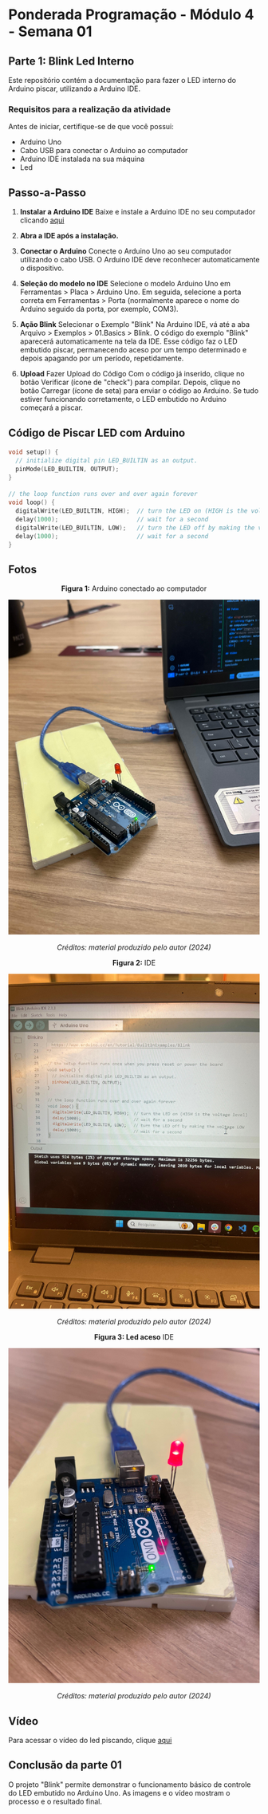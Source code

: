 # Ponderada Programação - Módulo 4 - Semana 01

## Parte 1: Blink Led Interno

Este repositório contém a documentação para fazer o LED interno do Arduino piscar, utilizando a Arduino IDE.

### Requisitos para a realização da atividade
Antes de iniciar, certifique-se de que você possui:

- Arduino Uno
- Cabo USB para conectar o Arduino ao computador
- Arduino IDE instalada na sua máquina
- Led

## Passo-a-Passo

1. **Instalar a Arduino IDE**
Baixe e instale a Arduino IDE no seu computador clicando [aqui](https://www.arduino.cc/en/software)
2. **Abra a IDE após a instalação.**
3. **Conectar o Arduino**
Conecte o Arduino Uno ao seu computador utilizando o cabo USB. O Arduino IDE deve reconhecer automaticamente o dispositivo.
4. **Seleção do modelo no IDE**
Selecione o modelo Arduino Uno em Ferramentas > Placa > Arduino Uno. Em seguida, selecione a porta correta em Ferramentas > Porta (normalmente aparece o nome do Arduino seguido da porta, por exemplo, COM3).

4. **Ação Blink** Selecionar o Exemplo "Blink"
Na Arduino IDE, vá até a aba Arquivo > Exemplos > 01.Basics > Blink.
O código do exemplo "Blink" aparecerá automaticamente na tela da IDE.
Esse código faz o LED embutido piscar, permanecendo aceso por um tempo determinado e depois apagando por um período, repetidamente.

4. **Upload** Fazer Upload do Código
Com o código já inserido, clique no botão Verificar (ícone de "check") para compilar.
Depois, clique no botão Carregar (ícone de seta) para enviar o código ao Arduino.
Se tudo estiver funcionando corretamente, o LED embutido no Arduino começará a piscar.

## Código de Piscar LED com Arduino

```cpp
void setup() {
  // initialize digital pin LED_BUILTIN as an output.
  pinMode(LED_BUILTIN, OUTPUT);
}

// the loop function runs over and over again forever
void loop() {
  digitalWrite(LED_BUILTIN, HIGH);  // turn the LED on (HIGH is the voltage level)
  delay(1000);                      // wait for a second
  digitalWrite(LED_BUILTIN, LOW);   // turn the LED off by making the voltage LOW
  delay(1000);                      // wait for a second
}
```

## Fotos

<div align="center">
  <p><strong>Figura 1:</strong> Arduino conectado ao computador</p>
  <img src="assets/arduino_conectado_na_maquina.jpg" alt="Arduino conectado" />
  <p><em>Créditos: material produzido pelo autor (2024)</em></p>
</div>

<div align="center">
  <p><strong>Figura 2:</strong> IDE </p>
  <img src="assets/IDE.jpg" alt="Arduino conectado" />
  <p><em>Créditos: material produzido pelo autor (2024)</em></p>
</div>

<div align="center">
  <p><strong>Figura 3: Led aceso</strong> IDE </p>
  <img src="assets/led_aceso.jpg" alt="Arduino conectado" />
  <p><em>Créditos: material produzido pelo autor (2024)</em></p>
</div>

## Vídeo

Para acessar o vídeo do led piscando, clique [aqui](https://github.com/zzaved/PONDERADA-PROG-M4-S1/blob/main/assets/video_blink.mp4) </a>

## Conclusão da parte 01
O projeto "Blink" permite demonstrar o funcionamento básico de controle do LED embutido no Arduino Uno. As imagens e o vídeo mostram o processo e o resultado final.